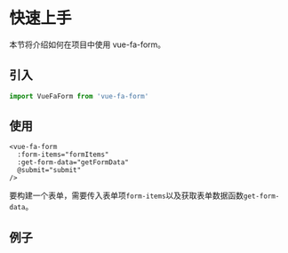 # 快速上手

本节将介绍如何在项目中使用 vue-fa-form。

## 引入

```js
import VueFaForm from 'vue-fa-form'
```

## 使用

```vue
<vue-fa-form
  :form-items="formItems"
  :get-form-data="getFormData"
  @submit="submit"
/>
```

要构建一个表单，需要传入表单项`form-items`以及获取表单数据函数`get-form-data`。

## 例子

<vuep  template="#quick-start-example"></vuep>

<script v-pre type="text/x-template" id="quick-start-example">
<template>
  <vue-fa-form :form-items="formItems"
               :get-form-data="getFormData"
               @submit="submit" />
</template>
<script>
export default {
  data: () => ({
    formItems: [
      {
        label: '文本框',
        key: 'text',
        type: 'text',
        rules: [
          {
            required: true,
            trigger: 'blur',
            message: '文本框必填'
          }
        ]
      },
      {
        label: '文本域',
        key: 'textarea',
        type: 'textarea',
        meta: {
          rows: 5
        }
      },
      {
        label: '单图片',
        key: 'single_pic',
        type: 'uploadPic',
        rules: [
          {
            required: true,
            trigger: 'blur',
            message: '单图片为必填'
          }
        ]
      },
      {
        label: '多图片',
        key: 'multi_pic',
        type: 'uploadPic',
        meta: {
          limit: 5,
          multiple: true
        },
        rules: [
          {
            required: true,
            trigger: 'blur',
            message: '单图片为必填'
          }
        ]
      },
      {
        label: '选择',
        key: 'select',
        type: 'select',
        meta: {
          changeSubmit: true,
          options: [
            {
              label: '选项一',
              value: 1
            },
            {
              label: '选项二',
              value: 2
            },
            {
              label: '选项三',
              value: 3
            }
          ],
          filterable: true
        },
        rules: [
          {
            required: true,
            trigger: 'change',
            message: '必须选择一个'
          }
        ]
      },
      {
        label: '单选项',
        key: 'radio',
        type: 'radio',
        meta: {
          type: 'el-radio-button',
          options: [
            {
              label: '男',
              value: 0
            },
            {
              label: '女',
              value: 1
            }
          ]
        },
        rules: [
          {
            required: true,
            trigger: 'change',
            message: '必须选择一个'
          }
        ]
      },
      {
        label: '多选项',
        key: 'checkbox',
        type: 'checkbox',
        meta: {
          options: [
            {
              label: '选项一',
              value: 0
            },
            {
              label: '选项二',
              value: 1
            }
          ]
        },
        rules: [
          {
            required: true,
            trigger: 'change',
            message: '必须选择一个'
          }
        ]
      },
      {
        label: '日期',
        key: 'date',
        type: 'date',
        meta: {
          type: 'datetime'
        },
        rules: [
          {
            required: true,
            trigger: 'blur',
            message: '时间为必填'
          }
        ]
      },
      {
        label: '位置',
        key: 'location',
        type: 'location',
        meta: {
          searchOption: {
            city: '惠州',
            citylimit: true
          },
          mapCenter: [114.414659, 23.11059]
        }
      },
      {
        label: '富文本',
        key: 'richtext',
        type: 'richtext'
      }
    ],
    getFormData: () => ({
      text: '',
      textarea: '',
      single_pic: '',
      multi_pic: [],
      select: '',
      radio: '',
      checkbox: [],
      date: '',
      location: [],
      richtext: ''
    })
  }),
  methods: {
    submit(data) {
      console.log(data)
    }
  }
}
</script>
</script>
